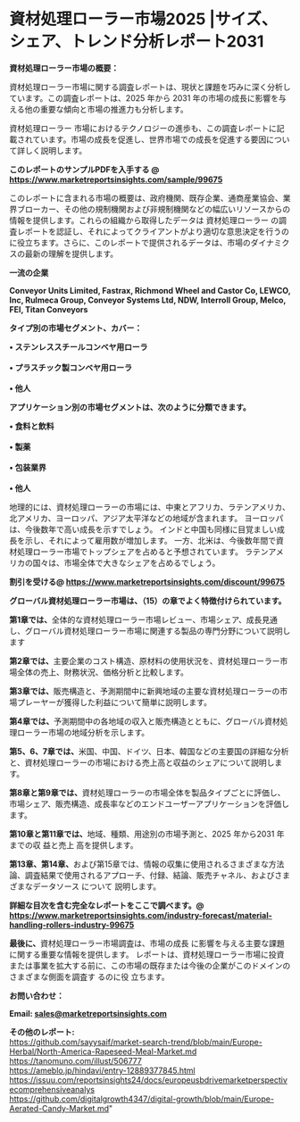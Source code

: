 # 資材処理ローラー市場2025 |サイズ、シェア、トレンド分析レポート2031

<strong><b>資材処理ローラー市場の概要：</b></strong>

資材処理ローラー市場に関する調査レポートは、現状と課題を巧みに深く分析しています。この調査レポートは、2025 年から 2031 年の市場の成長に影響を与える他の重要な傾向と市場の推進力も分析します。

資材処理ローラー 市場におけるテクノロジーの進歩も、この調査レポートに記載されています。市場の成長を促進し、世界市場での成長を促進する要因について詳しく説明します。

<strong>このレポートのサンプルPDFを入手する @ <a href=https://www.marketreportsinsights.com/sample/99675>https://www.marketreportsinsights.com/sample/99675</a></strong>

このレポートに含まれる市場の概要は、政府機関、既存企業、通商産業協会、業界ブローカー、その他の規制機関および非規制機関などの幅広いリソースからの情報を提供します。これらの組織から取得したデータは 資材処理ローラー の調査レポートを認証し、それによってクライアントがより適切な意思決定を行うのに役立ちます。さらに、このレポートで提供されるデータは、市場のダイナミクスの最新の理解を提供します。

<strong>一流の企業</strong>

<strong><b>Conveyor Units Limited, Fastrax, Richmond Wheel and Castor Co, LEWCO, Inc, Rulmeca Group, Conveyor Systems Ltd, NDW, Interroll Group, Melco, FEI, Titan Conveyors</b></strong>

<strong><b>タイプ別の市場セグメント、カバー：</b></strong>

<strong>• ステンレススチールコンベヤ用ローラ<br><br>• プラスチック製コンベヤ用ローラ<br><br>• 他人</strong>

<strong><b>アプリケーション別の市場セグメントは、次のように分類できます。</b></strong>

<strong>• 食料と飲料<br><br>• 製薬<br><br>• 包装業界<br><br>• 他人</strong>

 地理的には、資材処理ローラーの市場には、中東とアフリカ、ラテンアメリカ、北アメリカ、ヨーロッパ、アジア太平洋などの地域が含まれます。 ヨーロッパは、今後数年で高い成長を示すでしょう。 インドと中国も同様に目覚ましい成長を示し、それによって雇用数が増加します。 一方、北米は、今後数年間で資材処理ローラー市場でトップシェアを占めると予想されています。 ラテンアメリカの国々は、市場全体で大きなシェアを占めるでしょう。

<strong>割引を受ける@ <a href=https://www.marketreportsinsights.com/discount/99675>https://www.marketreportsinsights.com/discount/99675</a></strong>

<strong><b>グローバル資材処理ローラー市場は、（15）の章でよく特徴付けられています。</b></strong>

<strong><b>第</b></strong><strong><b>1章では、</b></strong>全体的な資材処理ローラー市場レビュー、市場シェア、成長見通し、グローバル資材処理ローラー市場に関連する製品の専門分野について説明します

<strong><b>第2章では、</b></strong>主要企業のコスト構造、原材料の使用状況を、資材処理ローラー市場全体の売上、財務状況、価格分析と比較します。

<strong><b>第3章では、</b></strong>販売構造と、予測期間中に新興地域の主要な資材処理ローラーの市場プレーヤーが獲得した利益について簡単に説明します。

<strong><b>第4章では、</b></strong>予測期間中の各地域の収入と販売構造とともに、グローバル資材処理ローラー市場の地域分析を示します。

<strong><b>第5、6、7章では、</b></strong>米国、中国、ドイツ、日本、韓国などの主要国の詳細な分析と、資材処理ローラーの市場における売上高と収益のシェアについて説明します。

<strong><b>第8章と第9章では、</b></strong>資材処理ローラーの市場全体を製品タイプごとに評価し、市場シェア、販売構造、成長率などのエンドユーザーアプリケーションを評価します。

<strong><b>第10章と第11章では、</b></strong>地域、種類、用途別の市場予測と、2025 年から2031 年までの収 益と売上 高を提供します。

<strong><b>第13章、第14章、</b></strong>および第15章では、情報の収集に使用されるさまざまな方法論、調査結果で使用されるアプローチ、付録、結論、販売チャネル、およびさまざまなデータソース について 説明します。

<strong>詳細な目次を含む完全なレポートをここで調べます。@ <a href=https://www.marketreportsinsights.com/industry-forecast/material-handling-rollers-industry-99675>https://www.marketreportsinsights.com/industry-forecast/material-handling-rollers-industry-99675</a></strong>

<strong><b>最後に、</b></strong>資材処理ローラー市場調査は、市場の成長 に影響を</a>与える主要な課題に関する重要な情報を提供します。 レポートは、資材処理ローラー市場に投資または事業を拡大する前に、この市場の既存または今後の企業がこのドメインのさまざまな側面を調査す るのに役 立ちます。

<strong><b>お問い合わせ：</b></strong>

<strong>Email: </strong><a href=mailto:sales@marketreportsinsights.com><strong>sales@marketreportsinsights.com</strong></a>

<strong>その他のレポート:</strong>
<br>
<a href=https://github.com/sayysaif/market-search-trend/blob/main/Europe-Herbal/North-America-Rapeseed-Meal-Market.md>https://github.com/sayysaif/market-search-trend/blob/main/Europe-Herbal/North-America-Rapeseed-Meal-Market.md</a>
<br>
<a href=https://tanomuno.com/illust/506777>https://tanomuno.com/illust/506777</a>
<br>
<a href=https://ameblo.jp/hindavi/entry-12889377845.html>https://ameblo.jp/hindavi/entry-12889377845.html</a>
<br>
<a href=https://issuu.com/reportsinsights24/docs/europeusbdrivemarketperspectivecomprehensiveanalys>https://issuu.com/reportsinsights24/docs/europeusbdrivemarketperspectivecomprehensiveanalys</a>
<br>
<a href=https://github.com/digitalgrowth4347/digital-growth/blob/main/Europe-Aerated-Candy-Market.md>https://github.com/digitalgrowth4347/digital-growth/blob/main/Europe-Aerated-Candy-Market.md</a>"
